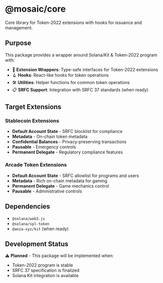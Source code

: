 # @mosaic/core

Core library for Token-2022 extensions with hooks for issuance and management.

## Purpose

This package provides a wrapper around Solana/Kit & Token-2022 program with:

- 🔧 **Extension Wrappers**: Type-safe interfaces for Token-2022 extensions
- 🪝 **Hooks**: React-like hooks for token operations 
- 🛠️ **Utilities**: Helper functions for common token operations
- 📋 **SRFC Support**: Integration with SRFC 37 standards (when ready)

## Target Extensions

### Stablecoin Extensions
- **Default Account State** - SRFC blocklist for compliance
- **Metadata** - On-chain token metadata
- **Confidential Balances** - Privacy-preserving transactions  
- **Pausable** - Emergency controls
- **Permanent Delegate** - Regulatory compliance features

### Arcade Token Extensions
- **Default Account State** - SRFC allowlist for programs and users
- **Metadata** - Rich on-chain metadata for gaming
- **Permanent Delegate** - Game mechanics control
- **Pausable** - Administrative controls

## Dependencies

- `@solana/web3.js`
- `@solana/spl-token`
- `@anza-xyz/kit` (when ready)

## Development Status

⚠️ **Planned** - This package will be implemented when:
- Token-2022 program is stable
- SRFC 37 specification is finalized
- Solana Kit integration is available 